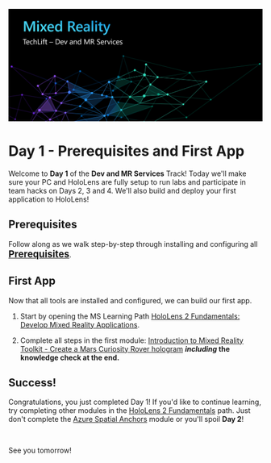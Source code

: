 ![Dev Track Banner](Images/MRTL-DevBanner.png)

# Day 1 - Prerequisites and First App

Welcome to **Day 1** of the **Dev and MR Services** Track! Today we'll make sure your PC and HoloLens are fully setup to run labs and participate in team hacks on Days 2, 3 and 4. We'll also build and deploy your first application to HoloLens!

## Prerequisites

Follow along as we walk step-by-step through installing and configuring all <span style="font-size:14.0pt">**[Prerequisites](prerequisites.md)**</span>.

## First App

Now that all tools are installed and configured, we can build our first app. 

1. Start by opening the MS Learning Path [HoloLens 2 Fundamentals: Develop Mixed Reality Applications](https://docs.microsoft.com/en-us/learn/paths/beginner-hololens-2-tutorials/).

1. Complete all steps in the first module: [Introduction to Mixed Reality Toolkit - Create a Mars Curiosity Rover hologram](https://docs.microsoft.com/en-us/learn/modules/learn-mrtk-tutorials/) ***including* the knowledge check at the end.**

## Success!

Congratulations, you just completed Day 1! If you'd like to continue learning, try completing other modules in the [HoloLens 2 Fundamentals](https://docs.microsoft.com/en-us/learn/paths/beginner-hololens-2-tutorials/) path. Just don't complete the [Azure Spatial Anchors]() module or you'll spoil **Day 2**!

<br/>

See you tomorrow!
